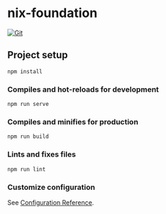 # nix-foundation

[![Git](https://app.soluble.cloud/api/v1/public/badges/15a0f54a-6caf-4d63-829a-cb509be4926d.svg?orgId=650162616495)](https://app.soluble.cloud/repos/details/github.com/james-leha/nix-foundation?orgId=650162616495)  

## Project setup
```
npm install
```

### Compiles and hot-reloads for development
```
npm run serve
```

### Compiles and minifies for production
```
npm run build
```

### Lints and fixes files
```
npm run lint
```

### Customize configuration
See [Configuration Reference](https://cli.vuejs.org/config/).
